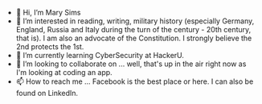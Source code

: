 - 👋 Hi, I’m Mary Sims 
- 👀 I’m interested in reading, writing, military history (especially Germany, England, Russia and Italy during the turn of the century - 20th century, that is). I am also an advocate of the Constitution. I strongly believe the 2nd protects the 1st. 
- 🌱 I’m currently learning CyberSecurity at HackerU. 
- 💞️ I’m looking to collaborate on ... well, that's up in the air right now as I'm looking at coding an app. 
- 📫 How to reach me ... Facebook is the best place or here. I can also be found on LinkedIn. 

<!---
msims95125/msims95125 is a ✨ special ✨ repository because its `README.md` (this file) appears on your GitHub profile.
You can click the Preview link to take a look at your changes.
--->
